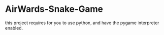 # AirWards-Snake-Game

this project requires for you to use python, and have the pygame interpreter enabled.

